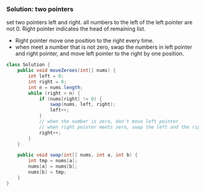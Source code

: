 ### Solution: two pointers

set two pointers left and right. all numbers to the left of the left pointer are not 0. Right pointer indicates the head of remaining list. 

- Right pointer move one position to the right every time. 
- when meet a number that is not zero, swap the numbers in left pointer and right pointer, and move left pointer to the right by one position.

```java
class Solution {
    public void moveZeroes(int[] nums) {
        int left = 0;
        int right = 0;
        int n = nums.length;
        while (right < n) {
            if (nums[right] != 0) {
                swap(nums, left, right);
                left++;
            }
            // when the number is zero, don't move left pointer
            // when right pointer meets zero, swap the left and the right pointer
            right++;
        }
    }

    public void swap(int[] nums, int a, int b) {
        int tmp = nums[a];
        nums[a] = nums[b];
        nums[b] = tmp;
    }
}
```

